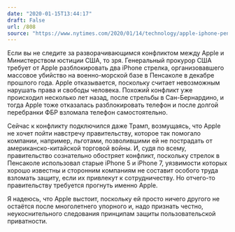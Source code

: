 ```yaml
---
date: "2020-01-15T13:44:17"
draft: False
url: /808
source: "https://www.nytimes.com/2020/01/14/technology/apple-iphone-pensacola-shooting.html"
---
```


Если вы не следите за разворачивающимся конфликтом между Apple и Министерством юстиции США, то зря. Генеральный прокурор США требует от Apple разблокировать два iPhone стрелка, организовавшего массовое убийство на военно-морской базе в Пенсаколе в декабре прошлого года. Apple отказывается, поскольку считает невозможным нарушать права и свободы человека. Похожий конфликт уже происходил несколько лет назад, после стрельбы в Сан-Бернардино, и тогда Apple тоже отказалась разблокировать телефон и после долгой перебранки ФБР взломала телефон самостоятельно.

Сейчас к конфликту подключился даже Трамп, возмущаясь, что Apple не хочет пойти навстречу правительству, которое так помогало компании, например, льготами, позволившими ей не пострадать от американско-китайской торговой войны. И, судя по всему, правительство сознательно обостряет конфликт, поскольку стрелок в Пенсаколе использовал старые iPhone 5 и iPhone 7, уязвимости которых хорошо известны и сторонним компаниям не составит особого труда взломать защиту, если их привлекут к сотрудничеству. Но отчего-то правительству требуется прогнуть именно Apple. 

Я надеюсь, что Apple выстоит, поскольку ей просто ничего другого не остаётся после многолетнего упорного и, надо признать честно, неукоснительного следования принципам защиты пользовательской приватности.
